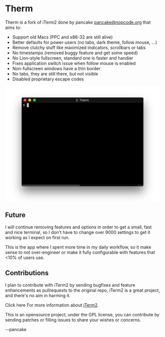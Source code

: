 Therm
=====

Therm is a fork of iTerm2 done by pancake <pancake@nopcode.org> that aims to:

* Support old Macs (PPC and x86-32 are still alive)
* Better defaults for power-users (no tabs, dark theme, follow mouse, ...)
* Remove clutchy stuff like maximized indicators, scrollbars or tabs
* No timestamps (removed buggy feature and get some speed)
* No Lion-style fullscreen, standard one is faster and handier
* Fixes application switch issue when follow mouse is enabled
* Non-fullscreen windows have a thin border
* No tabs, they are still there, but not visible
* Disabled proprietary escape codes

![Therm Screenshot](therm.png)

Future
------

I will continue removing features and options in order to get a small,
fast and nice terminal, so I don't have to change over 9000 settings
to get it working as I expect on first run.

This is the app where I spent more time in my daily workflow, so it make
sense to not over-engineer or make it fully configurable with features
that <10% of users use.


Contributions
-------------

I plan to contribute with iTerm2 by sending bugfixes and feature enhancements
as pullrequests to the original repo, iTerm2 is a great project, and there's
no aim in harming it.

Click here For more information about <a href="https://iterm2.com">iTerm2</a>.

This is an opensource project, under the GPL license, you can contribute by
sending patches or filling issues to share your wishes or concerns.

--pancake
